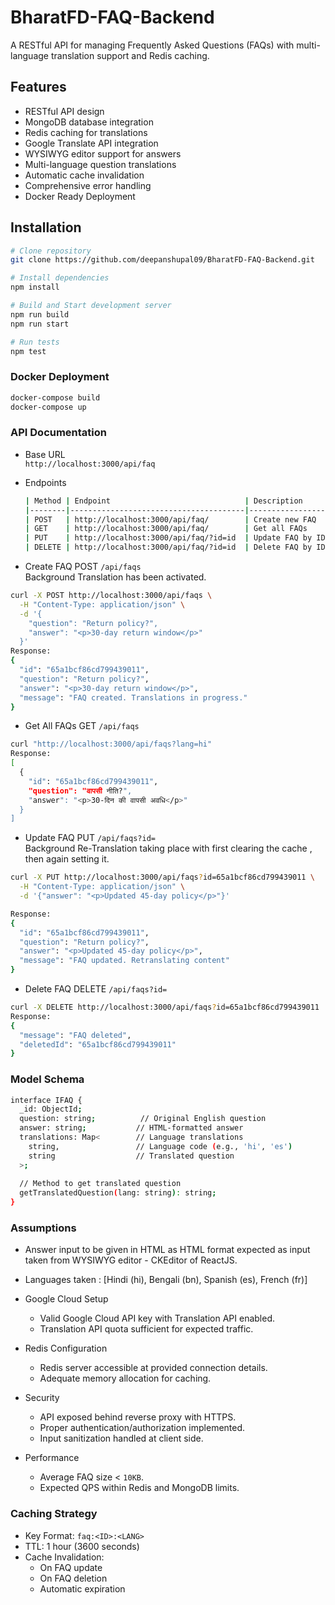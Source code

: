 # BharatFD-FAQ-Backend

A RESTful API for managing Frequently Asked Questions (FAQs) with multi-language translation support and Redis caching.

## Features

- RESTful API design
- MongoDB database integration
- Redis caching for translations
- Google Translate API integration
- WYSIWYG editor support for answers
- Multi-language question translations
- Automatic cache invalidation
- Comprehensive error handling
- Docker Ready Deployment

## Installation

```bash
# Clone repository
git clone https://github.com/deepanshupal09/BharatFD-FAQ-Backend.git

# Install dependencies
npm install

# Build and Start development server
npm run build
npm run start

# Run tests
npm test
```

### Docker Deployment
```bash
docker-compose build
docker-compose up
```

### API Documentation

- Base URL \
`http://localhost:3000/api/faq`

- Endpoints
  ```bash
  | Method | Endpoint                              | Description             |
  |--------|---------------------------------------|-------------------------|
  | POST   | http://localhost:3000/api/faq/        | Create new FAQ          |
  | GET    | http://localhost:3000/api/faq/        | Get all FAQs            |
  | PUT    | http://localhost:3000/api/faq/?id=id  | Update FAQ by ID        |
  | DELETE | http://localhost:3000/api/faq/?id=id  | Delete FAQ by ID        |
- Create FAQ
POST `/api/faqs` \
Background Translation has been activated.

``` bash
curl -X POST http://localhost:3000/api/faqs \
  -H "Content-Type: application/json" \
  -d '{
    "question": "Return policy?",
    "answer": "<p>30-day return window</p>"
  }'
Response:
{
  "id": "65a1bcf86cd799439011",
  "question": "Return policy?",
  "answer": "<p>30-day return window</p>",
  "message": "FAQ created. Translations in progress."
}
```
- Get All FAQs
GET `/api/faqs`

```bash
curl "http://localhost:3000/api/faqs?lang=hi"
Response:
[
  {
    "id": "65a1bcf86cd799439011",
    "question": "वापसी नीति?",
    "answer": "<p>30-दिन की वापसी अवधि</p>"
  }
]
```
- Update FAQ
PUT `/api/faqs?id=` \
Background Re-Translation taking place with first clearing the cache , then again setting it.

```bash
curl -X PUT http://localhost:3000/api/faqs?id=65a1bcf86cd799439011 \
  -H "Content-Type: application/json" \
  -d '{"answer": "<p>Updated 45-day policy</p>"}'

Response:
{
  "id": "65a1bcf86cd799439011",
  "question": "Return policy?",
  "answer": "<p>Updated 45-day policy</p>",
  "message": "FAQ updated. Retranslating content"
}
```
- Delete FAQ
DELETE `/api/faqs?id=`

```bash
curl -X DELETE http://localhost:3000/api/faqs?id=65a1bcf86cd799439011
Response:
{
  "message": "FAQ deleted",
  "deletedId": "65a1bcf86cd799439011"
}
```

### Model Schema
```bash
interface IFAQ {
  _id: ObjectId;
  question: string;          // Original English question
  answer: string;           // HTML-formatted answer
  translations: Map<        // Language translations
    string,                 // Language code (e.g., 'hi', 'es')
    string                  // Translated question
  >;
  
  // Method to get translated question
  getTranslatedQuestion(lang: string): string;
}
```
### Assumptions
- Answer input to be given in HTML as HTML format expected as input taken from WYSIWYG editor - CKEditor of ReactJS.
- Languages taken : [Hindi (hi), Bengali (bn), Spanish (es), French (fr)]
- Google Cloud Setup
  - Valid Google Cloud API key with Translation API enabled.
  - Translation API quota sufficient for expected traffic.

- Redis Configuration
  - Redis server accessible at provided connection details.
  - Adequate memory allocation for caching.

- Security
  - API exposed behind reverse proxy with HTTPS.
  - Proper authentication/authorization implemented.
  - Input sanitization handled at client side.

- Performance
  - Average FAQ size < `10KB`.
  - Expected QPS within Redis and MongoDB limits.


### Caching Strategy
- Key Format: `faq:<ID>:<LANG>`
- TTL: 1 hour (3600 seconds)
- Cache Invalidation:
  - On FAQ update
  - On FAQ deletion
  - Automatic expiration
